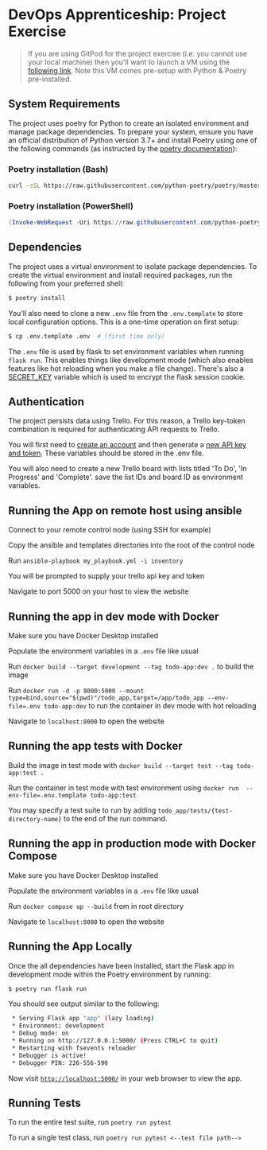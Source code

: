 # DevOps Apprenticeship: Project Exercise

> If you are using GitPod for the project exercise (i.e. you cannot use your local machine) then you'll want to launch a VM using the [following link](https://gitpod.io/#https://github.com/CorndelWithSoftwire/DevOps-Course-Starter). Note this VM comes pre-setup with Python & Poetry pre-installed.

## System Requirements

The project uses poetry for Python to create an isolated environment and manage package dependencies. To prepare your system, ensure you have an official distribution of Python version 3.7+ and install Poetry using one of the following commands (as instructed by the [poetry documentation](https://python-poetry.org/docs/#system-requirements)):

### Poetry installation (Bash)

```bash
curl -sSL https://raw.githubusercontent.com/python-poetry/poetry/master/install-poetry.py | python -
```

### Poetry installation (PowerShell)

```powershell
(Invoke-WebRequest -Uri https://raw.githubusercontent.com/python-poetry/poetry/master/install-poetry.py -UseBasicParsing).Content | python -
```

## Dependencies

The project uses a virtual environment to isolate package dependencies. To create the virtual environment and install required packages, run the following from your preferred shell:

```bash
$ poetry install
```

You'll also need to clone a new `.env` file from the `.env.template` to store local configuration options. This is a one-time operation on first setup:

```bash
$ cp .env.template .env  # (first time only)
```

The `.env` file is used by flask to set environment variables when running `flask run`. This enables things like development mode (which also enables features like hot reloading when you make a file change). There's also a [SECRET_KEY](https://flask.palletsprojects.com/en/1.1.x/config/#SECRET_KEY) variable which is used to encrypt the flask session cookie.

## Authentication

The project persists data using Trello. For this reason, a Trello key-token combination is required for authenticating API requests to Trello.

You will first need to [create an account](https://trello.com/signup) and then generate a [new API key and token](https://trello.com/app-key). These variables should be stored in the .env file.

You will also need to create a new Trello board with lists titled 'To Do', 'In Progress' and 'Complete'. save the list IDs and board ID as environment variables.

## Running the App on remote host using ansible

Connect to your remote control node (using SSH for example)

Copy the ansible and templates directories into the root of the control node

Run `ansible-playbook my_playbook.yml -i inventory`

You will be prompted to supply your trello api key and token

Navigate to port 5000 on your host to view the website

## Running the app in dev mode with Docker

Make sure you have Docker Desktop installed

Populate the environment variables in a `.env` file like usual

Run `docker build --target development --tag todo-app:dev .` to build the image

Run `docker run -d -p 8000:5000 --mount type=bind,source="$(pwd)"/todo_app,target=/app/todo_app --env-file=.env todo-app:dev` to run the container in dev mode with hot reloading

Navigate to `localhost:8000` to open the website

## Running the app tests with Docker

Build the image in test mode with `docker build --target test --tag todo-app:test .`

Run the container in test mode with test environment using `docker run  --env-file=.env.template todo-app:test`

You may specify a test suite to run by adding `todo_app/tests/{test-directory-name}` to the end of the run command.

## Running the app in production mode with Docker Compose

Make sure you have Docker Desktop installed

Populate the environment variables in a `.env` file like usual

Run `docker compose up --build` from in root directory

Navigate to `localhost:8000` to open the website

## Running the App Locally

Once the all dependencies have been installed, start the Flask app in development mode within the Poetry environment by running:
```bash
$ poetry run flask run
```

You should see output similar to the following:
```bash
 * Serving Flask app "app" (lazy loading)
 * Environment: development
 * Debug mode: on
 * Running on http://127.0.0.1:5000/ (Press CTRL+C to quit)
 * Restarting with fsevents reloader
 * Debugger is active!
 * Debugger PIN: 226-556-590
```
Now visit [`http://localhost:5000/`](http://localhost:5000/) in your web browser to view the app.

## Running Tests

To run the entire test suite, run `poetry run pytest`

To run a single test class, run `poetry run pytest <--test file path-->`